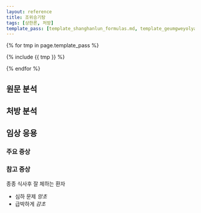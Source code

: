 ```yaml
---
layout: reference
title: 조위승기탕
tags: [상한론, 처방]
template_pass: [template_shanghanlun_formulas.md, template_geumgweyolyag_formulas.md, template_etc_formulas.md]
---
```



{% for tmp in page.template_pass %}

{% include {{ tmp }} %}

{% endfor %}

## 원문 분석


## 처방 분석


## 임상 응용

### 주요 증상



### 참고 증상

종종 식사후 잘 체하는 환자
* 심하 문제 _망초_
* 급박하게 _감초_

